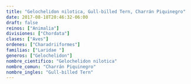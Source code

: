 ```yaml
---
title: "Gelochelidon nilotica, Gull-billed Tern, Charrán Piquinegro"
date: 2017-08-18T20:46:32-06:00
draft: false
reinos: ["Animalia"]
divisiones: ["Chordata"]
clases: ["Aves"]
ordenes: ["Charadriiformes"]
familias: ["Laridae "]
generos: ["Gelochelidon"]
nombre_cientifico: "Gelochelidon nilotica"
nombre_comun: "Charrán Piquinegro"
nombre_ingles: "Gull-billed Tern"
---
```

